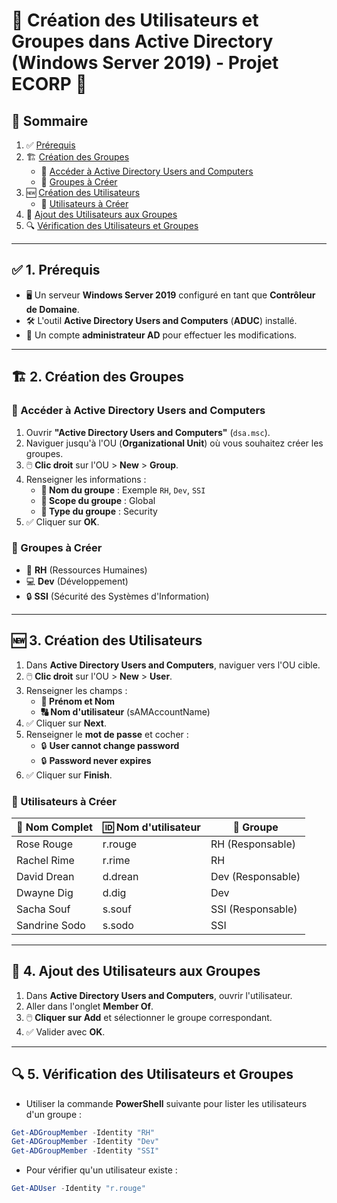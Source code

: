 # 📘 Création des Utilisateurs et Groupes dans Active Directory (Windows Server 2019) - Projet **ECORP** 🚀

## 📖 Sommaire
1. ✅ [Prérequis](#1-prerequis)
2. 🏗️ [Création des Groupes](#2-creation-des-groupes)
   - 🎯 [Accéder à Active Directory Users and Computers](#acceder-a-active-directory-users-and-computers)
   - 📂 [Groupes à Créer](#groupes-a-creer)
3. 🆕 [Création des Utilisateurs](#3-creation-des-utilisateurs)
   - 📜 [Utilisateurs à Créer](#utilisateurs-a-creer)
4. 🔗 [Ajout des Utilisateurs aux Groupes](#4-ajout-des-utilisateurs-aux-groupes)
5. 🔍 [Vérification des Utilisateurs et Groupes](#5-verification-des-utilisateurs-et-groupes)

---

## ✅ 1. Prérequis
- 🖥️ Un serveur **Windows Server 2019** configuré en tant que **Contrôleur de Domaine**.
- 🛠️ L'outil **Active Directory Users and Computers** (**ADUC**) installé.
- 🔑 Un compte **administrateur AD** pour effectuer les modifications.

---

## 🏗️ 2. Création des Groupes
### 🎯 Accéder à Active Directory Users and Computers
1. Ouvrir **"Active Directory Users and Computers"** (`dsa.msc`).
2. Naviguer jusqu'à l'OU (**Organizational Unit**) où vous souhaitez créer les groupes.
3. 🖱️ **Clic droit** sur l'OU > **New** > **Group**.
4. Renseigner les informations :
   - **📌 Nom du groupe** : Exemple `RH`, `Dev`, `SSI`
   - **📌 Scope du groupe** : Global
   - **📌 Type du groupe** : Security
5. ✅ Cliquer sur **OK**.

### 📂 Groupes à Créer
- 👥 **RH** (Ressources Humaines)
- 💻 **Dev** (Développement)
- 🔒 **SSI** (Sécurité des Systèmes d'Information)

---

## 🆕 3. Création des Utilisateurs
1. Dans **Active Directory Users and Computers**, naviguer vers l'OU cible.
2. 🖱️ **Clic droit** sur l'OU > **New** > **User**.
3. Renseigner les champs :
   - **👤 Prénom et Nom**
   - **🔠 Nom d'utilisateur** (sAMAccountName)
4. ✅ Cliquer sur **Next**.
5. Renseigner le **mot de passe** et cocher :
   - 🔒 **User cannot change password**
   - 🔒 **Password never expires**
6. ✅ Cliquer sur **Finish**.

### 📜 Utilisateurs à Créer
| 👤 Nom Complet | 🆔 Nom d'utilisateur | 📌 Groupe |
|--------------|----------------|--------|
| Rose Rouge  | r.rouge        | RH (Responsable) |
| Rachel Rime | r.rime         | RH |
| David Drean | d.drean        | Dev (Responsable) |
| Dwayne Dig  | d.dig          | Dev |
| Sacha Souf  | s.souf         | SSI (Responsable) |
| Sandrine Sodo | s.sodo       | SSI |

---

## 🔗 4. Ajout des Utilisateurs aux Groupes
1. Dans **Active Directory Users and Computers**, ouvrir l'utilisateur.
2. Aller dans l'onglet **Member Of**.
3. 🖱️ **Cliquer sur Add** et sélectionner le groupe correspondant.
4. ✅ Valider avec **OK**.

---

## 🔍 5. Vérification des Utilisateurs et Groupes
- Utiliser la commande **PowerShell** suivante pour lister les utilisateurs d'un groupe :

```powershell
Get-ADGroupMember -Identity "RH"
Get-ADGroupMember -Identity "Dev"
Get-ADGroupMember -Identity "SSI"
```

- Pour vérifier qu'un utilisateur existe :

```powershell
Get-ADUser -Identity "r.rouge"
```


